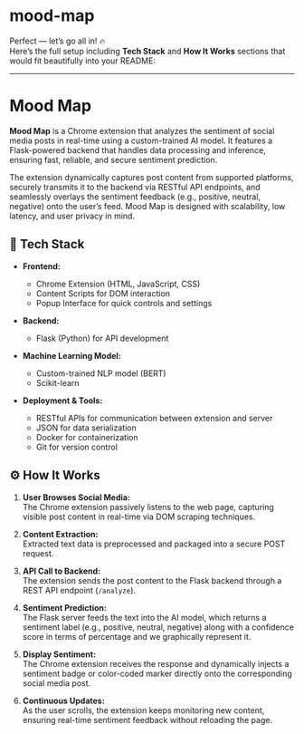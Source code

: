 # mood-map
Perfect — let’s go all in! 🔥  
Here’s the full setup including **Tech Stack** and **How It Works** sections that would fit beautifully into your README:

---

# Mood Map

**Mood Map** is a Chrome extension that analyzes the sentiment of social media posts in real-time using a custom-trained AI model. It features a Flask-powered backend that handles data processing and inference, ensuring fast, reliable, and secure sentiment prediction.

The extension dynamically captures post content from supported platforms, securely transmits it to the backend via RESTful API endpoints, and seamlessly overlays the sentiment feedback (e.g., positive, neutral, negative) onto the user’s feed. Mood Map is designed with scalability, low latency, and user privacy in mind.


## 🚀 Tech Stack

- **Frontend:**  
  - Chrome Extension (HTML, JavaScript, CSS)  
  - Content Scripts for DOM interaction
  - Popup Interface for quick controls and settings

- **Backend:**  
  - Flask (Python) for API development
    
- **Machine Learning Model:**  
  - Custom-trained NLP model  (BERT)  
  - Scikit-learn

- **Deployment & Tools:**  
  - RESTful APIs for communication between extension and server  
  - JSON for data serialization  
  - Docker for containerization  
  - Git for version control


## ⚙️ How It Works

1. **User Browses Social Media:**  
   The Chrome extension passively listens to the web page, capturing visible post content in real-time via DOM scraping techniques.

2. **Content Extraction:**  
   Extracted text data is preprocessed and packaged into a secure POST request.

3. **API Call to Backend:**  
   The extension sends the post content to the Flask backend through a REST API endpoint (`/analyze`).

4. **Sentiment Prediction:**  
   The Flask server feeds the text into the AI model, which returns a sentiment label (e.g., positive, neutral, negative) along with a confidence score in terms of percentage and we graphically represent it.

5. **Display Sentiment:**  
   The Chrome extension receives the response and dynamically injects a sentiment badge or color-coded marker directly onto the corresponding social media post.

6. **Continuous Updates:**  
   As the user scrolls, the extension keeps monitoring new content, ensuring real-time sentiment feedback without reloading the page.
